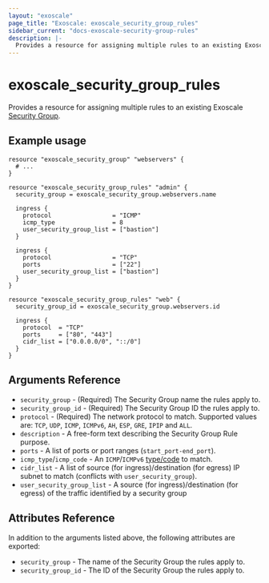 ```yaml
---
layout: "exoscale"
page_title: "Exoscale: exoscale_security_group_rules"
sidebar_current: "docs-exoscale-security-group-rules"
description: |-
  Provides a resource for assigning multiple rules to an existing Exoscale Security Group.
---
```


# exoscale\_security\_group\_rules

Provides a resource for assigning multiple rules to an existing Exoscale [Security Group][r-security_group].


## Example usage

```hcl
resource "exoscale_security_group" "webservers" {
  # ...
}

resource "exoscale_security_group_rules" "admin" {
  security_group = exoscale_security_group.webservers.name

  ingress {
    protocol                 = "ICMP"
    icmp_type                = 8
    user_security_group_list = ["bastion"]
  }

  ingress {
    protocol                 = "TCP"
    ports                    = ["22"]
    user_security_group_list = ["bastion"]
  }
}

resource "exoscale_security_group_rules" "web" {
  security_group_id = exoscale_security_group.webservers.id

  ingress {
    protocol  = "TCP"
    ports     = ["80", "443"]
    cidr_list = ["0.0.0.0/0", "::/0"]
  }
}
```


## Arguments Reference

* `security_group` - (Required) The Security Group name the rules apply to.
* `security_group_id` - (Required) The Security Group ID the rules apply to.
* `protocol` - (Required) The network protocol to match. Supported values are: `TCP`, `UDP`, `ICMP`, `ICMPv6`, `AH`, `ESP`, `GRE`, `IPIP` and `ALL`.
* `description` - A free-form text describing the Security Group Rule purpose.
* `ports` - A list of ports or port ranges (`start_port-end_port`).
* `icmp_type`/`icmp_code` - An `ICMP`/`ICMPv6` [type/code][icmp] to match.
* `cidr_list` - A list of source (for ingress)/destination (for egress) IP subnet to match (conflicts with `user_security_group`).
* `user_security_group_list` - A source (for ingress)/destination (for egress) of the traffic identified by a security group


## Attributes Reference

In addition to the arguments listed above, the following attributes are exported:

* `security_group` - The name of the Security Group the rules apply to.
* `security_group_id` - The ID of the Security Group the rules apply to.


[icmp]: https://en.wikipedia.org/wiki/Internet_Control_Message_Protocol#Control_messages
[r-security_group]: security_group.html

